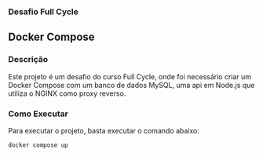 ### Desafio Full Cycle

## Docker Compose

### Descrição

Este projeto é um desafio do curso Full Cycle, onde foi necessário criar um Docker Compose com um banco de dados MySQL, uma api em Node.js
que utiliza o NGINX como proxy reverso.

### Como Executar
Para executar o projeto, basta executar o comando abaixo:

```bash
docker compose up
```
